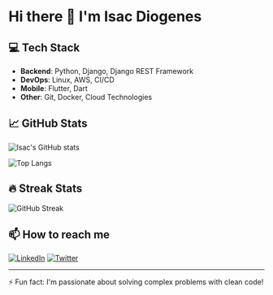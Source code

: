 # Hi there 👋 I'm Isac Diogenes

## 💻 Tech Stack

- **Backend**: Python, Django, Django REST Framework
- **DevOps**: Linux, AWS, CI/CD
- **Mobile**: Flutter, Dart
- **Other**: Git, Docker, Cloud Technologies

## 📈 GitHub Stats

![Isac's GitHub stats](https://github-readme-stats.vercel.app/api?username=Isac001&show_icons=true&theme=radical)

![Top Langs](https://github-readme-stats.vercel.app/api/top-langs/?username=Isac001&layout=compact&theme=radical)

## 🔥 Streak Stats

![GitHub Streak](https://github-readme-streak-stats.herokuapp.com/?user=Isac001&theme=radical)

## 📫 How to reach me
[![LinkedIn](https://img.shields.io/badge/LinkedIn-0077B5?style=for-the-badge&logo=linkedin&logoColor=white)](https://www.linkedin.com/in/yourprofile/)
[![Twitter](https://img.shields.io/badge/Twitter-1DA1F2?style=for-the-badge&logo=twitter&logoColor=white)](https://twitter.com/yourhandle)

---

⚡ Fun fact: I'm passionate about solving complex problems with clean code!
